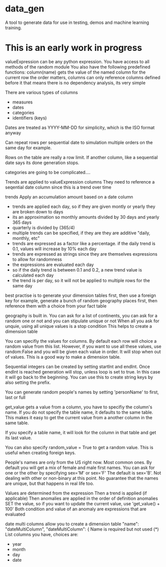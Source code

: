 # data_gen
A tool to generate data for use in testing, demos and machine learning training.

# This is an early work in progress

valueExpression can be any python expression.
You have access to all methods of the random module
You also have the following predefined functions:
    column(name) gets the value of the named column for the current row
    the order matters, columns can only reference columns defined before it
    that means there is no dependency analysis, its very simple


There are various types of columns
- measures
- dates
- categories
- identifiers (keys)

Dates are treated as YYYY-MM-DD for simplicity, which is the ISO format anyway

Can repeat rows per sequential date to simulation multiple orders on the same day for example.

Rows on the table are really a row limit.  If another column, like a sequential date says its done
generation stops.

categories are going to be complicated....

Trends are applied to valueExpression columns
They need to reference a seqential date column since this is a trend over time

trends
Apply an accumulation amount based on a date column
- trends are applied each day, so if they are given montly or yearly they are broken down to days
- its an approximation so monthly amounts divided by 30 days and yearly 365 days
- quarterly is divided by (365/4)
- multiple trends can be specified, if they are they are additive "daily, monthly, etc"
- trends are expressed as a factor like a percentage.  if the daily trend is 0.1, values will increase by 10% each day
- trends are expressed as strings since they are themselves expressions to allow for randomness
- the expressions are evaluated each day
- so if the daily trend is between 0.1 and 0.2, a new trend value is calculated each day
- the trend is per day, so it will not be applied to multiple rows for the same day

best practise is to generate your dimension tables first, then use a foreign key
for example, generate a bunch of random geography places first,
then reference them with a choice from your fact table

geography is built in.
You can ask for a list of continents, you can ask for a random one or not and you can stipulate unique or not
When all you ask for unquie, using all unique values is a stop condition
This helps to create a dimension table

You can specifiy the values for columns.  By default each row will choice a random value from this list.
However, if you want to use all these values, use random:False and you will be given each value in order.  It will stop when out of values.  This is a good way to make a dimension table.

Sequential integers can be created by setting startInt and endInt.  Once endInt is reached generation will stop, unless loop is set to true.  In this case it will go back to the beginning.
You can use this to create string keys by also setting the prefix.

You can generate random people's names by setting 'personName' to first, last or full

get_value gets a value from a column, you have to specifiy the column's name.  If you do not specify the table name, it defaults to the same table.  This makes it easy to get the current value from a another column in the same table.

If you specify a table name, it will look for the column in that table and get its last value.

You can also specify random_value = True to get a random value.  This is useful when creating foreign keys.

People's names are only from the US right now.  Most common ones.
By default you will get a mix of female and male first names.  You can ask for one or the other by specifying sex='M' or sex='F'  The default is sex='B'.  Not dealing with other or non-binary at this point.
No guarantee that the names are unique, but that happens in real life too.

Values are determined from the expression
Then a trend is applied (if applicable)
Then anomalies are applied in the order of definition
anomalies SET the value, so if you want to update the current value, use 'get_value() + 100'
Both condition and value of an anomaly are expressions that are evaluated

date multi columns allow you to create a dimension table
    "name": "dateMultiColumn",
    "dateMultiColumn": {
Name is required but not used (*)
List columns you have, choices are:
- year
- month
- day
- date